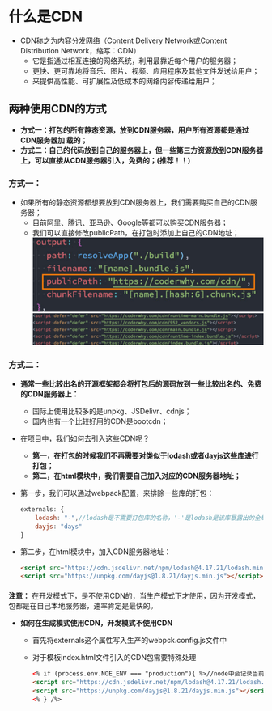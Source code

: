 # 什么是CDN

* CDN称之为内容分发网络（Content Delivery Network或Content Distribution Network，缩写：CDN） 
  * 它是指通过相互连接的网络系统，利用最靠近每个用户的服务器；
  * 更快、更可靠地将音乐、图片、视频、应用程序及其他文件发送给用户； 
  * 来提供高性能、可扩展性及低成本的网络内容传递给用户；

## 两种使用CDN的方式

* **方式一：打包的所有静态资源，放到CDN服务器，用户所有资源都是通过CDN服务器加 载的；** 
* **方式二：自己的代码放到自己的服务器上，但一些第三方资源放到CDN服务器上，可以直接从CDN服务器引入，免费的；(推荐！！)**

### 方式一：

* 如果所有的静态资源都想要放到CDN服务器上，我们需要购买自己的CDN服务器； 
  * 目前阿里、腾讯、亚马逊、Google等都可以购买CDN服务器； 
  * 我们可以直接修改publicPath，在打包时添加上自己的CDN地址；<br>![image-20211129161701970](image-20211129161701970.png)![image-20211129161735897](image-20211129161735897.png)

### 方式二：

* **通常一些比较出名的开源框架都会将打包后的源码放到一些比较出名的、免费的CDN服务器上：** 

  * 国际上使用比较多的是unpkg、JSDelivr、cdnjs； 
  * 国内也有一个比较好用的CDN是bootcdn； 

* 在项目中，我们如何去引入这些CDN呢？ 

  * **第一，在打包的时候我们不再需要对类似于lodash或者dayjs这些库进行打包；** 
  * **第二，在html模块中，我们需要自己加入对应的CDN服务器地址；** 

* 第一步，我们可以通过webpack配置，来排除一些库的打包： 

  ```js
  externals: {
      lodash: "-",//lodash是不需要打包库的名称，'-'是lodash是该库暴露出的全局对象
      dayjs: "days"
  }
  ```

  

* 第二步，在html模块中，加入CDN服务器地址：

  ```html
  <script src="https://cdn.jsdelivr.net/npm/lodash@4.17.21/lodash.min.js"></script>
  <script src="https://unpkg.com/dayjs@1.8.21/dayjs.min.js"></script>
  ```


#### 

**注意：**
在开发模式下，是不使用CDN的，当生产模式下才使用，因为开发模式，包都是在自己本地服务器，速率肯定是最快的。

* **如何在生成模式使用CDN，开发模式不使用CDN**

  * 首先将externals这个属性写入生产的webpck.config.js文件中

  * 对于模板index.html文件引入的CDN包需要特殊处理

    ```html
    <% if (process.env.NOE_ENV === "production"){ %>//node中会记录当前是否为生产模式，通过这个判断加入
    <script src="https://cdn.jsdelivr.net/npm/lodash@4.17.21/lodash.min.js"></script>
    <script src="https://unpkg.com/dayjs@1.8.21/dayjs.min.js"></script>
    <% } /%>
    ```

    







